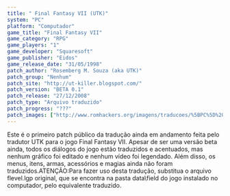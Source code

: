 ```yaml
---
title: " Final Fantasy VII (UTK)"
system: "PC"
platform: "Computador"
game_title: "Final Fantasy VII"
game_category: "RPG"
game_players: "1"
game_developer: "Squaresoft"
game_publisher: "Eidos"
game_release_date: "31/05/1998"
patch_author: "Rosemberg M. Souza (aka UTK)"
patch_group: "Nenhum"
patch_site: "http://ut-killer.blogspot.com/"
patch_version: "BETA 0.1"
patch_release: "27/12/2008"
patch_type: "Arquivo traduzido"
patch_progress: "???"
patch_images: ["http://www.romhackers.org/imagens/traducoes/%5BPC%5D%20Final%20Fantasy%20VII%20-%20UTK%20-%201.jpg","http://www.romhackers.org/imagens/traducoes/%5BPC%5D%20Final%20Fantasy%20VII%20-%20UTK%20-%202.jpg","http://www.romhackers.org/imagens/traducoes/%5BPC%5D%20Final%20Fantasy%20VII%20-%20UTK%20-%203.jpg"]
---
```

Este é o primeiro patch público da tradução ainda em andamento feita pelo tradutor UTK para o jogo Final Fantasy VII. Apesar de ser uma versão beta ainda, todos os diálogos do jogo estão traduzidos e acentuados, mas nenhum gráfico foi editado e nenhum vídeo foi legendado. Além disso, os menus, itens, armas, acessórios e magias ainda não foram traduzidos.ATENÇÃO:Para fazer uso desta tradução, substitua o arquivo flevel.lgp original, que se encontra na pasta data\field do jogo instalado no computador, pelo equivalente traduzido.